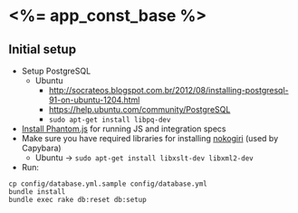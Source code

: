 # <%= app_const_base %>

## Initial setup

* Setup PostgreSQL
  * Ubuntu
    * http://socrateos.blogspot.com.br/2012/08/installing-postgresql-91-on-ubuntu-1204.html
    * https://help.ubuntu.com/community/PostgreSQL
    * `sudo apt-get install libpq-dev`
* [Install Phantom.js](http://phantomjs.org/download.html) for running JS and
  integration specs
* Make sure you have required libraries for installing [nokogiri](http://nokogiri.org)
  (used by Capybara)
  * Ubuntu -> `sudo apt-get install libxslt-dev libxml2-dev`
* Run:

```terminal
cp config/database.yml.sample config/database.yml
bundle install
bundle exec rake db:reset db:setup
```
